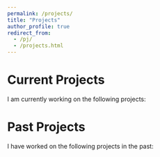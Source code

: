 ```yaml
---
permalink: /projects/
title: "Projects"
author_profile: true
redirect_from: 
  - /pj/
  - /projects.html
---
```

# Current Projects
I am currently working on the following projects:

# Past Projects
I have worked on the following projects in the past:

